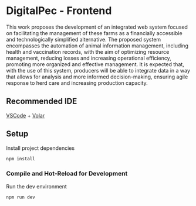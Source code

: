 # DigitalPec - Frontend

This work proposes the development of an integrated web system focused on facilitating the management of these farms as a financially accessible and technologically simplified alternative. The proposed system encompasses the automation of animal information management, including health and vaccination records, with the aim of optimizing resource management, reducing losses and increasing operational efficiency, promoting more organized and effective management. It is expected that, with the use of this system, producers will be able to integrate data in a way that allows for analysis and more informed decision-making, ensuring agile response to herd care and increasing production capacity.

## Recommended IDE

[VSCode](https://code.visualstudio.com/) + [Volar](https://marketplace.visualstudio.com/items?itemName=Vue.volar)

## Setup

Install project dependencies

```sh
npm install
```

### Compile and Hot-Reload for Development

Run the dev environment

```sh
npm run dev
```
